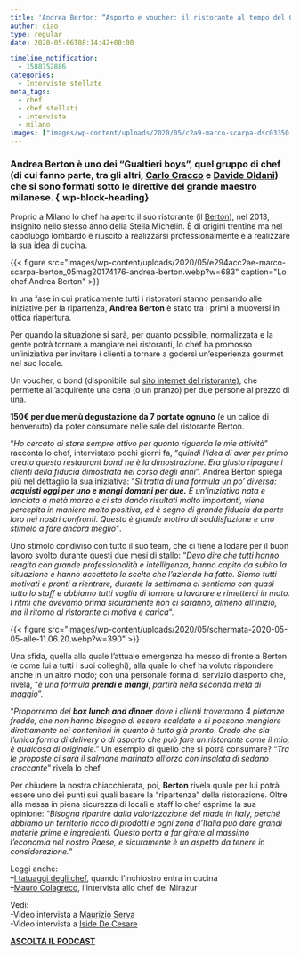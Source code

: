 ```yaml
---
title: 'Andrea Berton: “Asporto e voucher: il ristorante al tempo del Coronavirus”'
author: ciao
type: regular
date: 2020-05-06T08:14:42+00:00

timeline_notification:
  - 1588752886
categories:
  - Interviste stellate
meta_tags:
  - chef
  - chef stellati
  - intervista
  - milano
images: ["images/wp-content/uploads/2020/05/c2a9-marco-scarpa-dsc03350.webp"]
---
```

### Andrea Berton è uno dei &#8220;Gualtieri boys&#8221;, quel gruppo di chef (di cui fanno parte, tra gli altri, <a rel="noreferrer noopener" href="https://aleepepe.com/2019/12/29/tv-il-mio-posto-e-in-cucina-parola-di-carlo-cracco/" target="_blank">Carlo Cracco</a> e <a rel="noreferrer noopener" href="https://aleepepe.com/2019/07/27/in-cucina-come-nella-vita-la-mia-ricetta-del-successo/" target="_blank">Davide Oldani</a>) che si sono formati sotto le direttive del grande maestro milanese.  {.wp-block-heading}

Proprio a Milano lo chef ha aperto il suo ristorante (il <a href="https://www.ristoranteberton.com/" target="_blank" rel="noreferrer noopener">Berton</a>), nel 2013, insignito nello stesso anno della Stella Michelin. È di origini trentine ma nel capoluogo lombardo è riuscito a realizzarsi professionalmente e a realizzare la sua idea di cucina. 


{{< figure src="images/wp-content/uploads/2020/05/e294acc2ae-marco-scarpa-berton_05mag20174176-andrea-berton.webp?w=683" caption="Lo chef Andrea Berton" >}}


In una fase in cui praticamente tutti i ristoratori stanno pensando alle iniziative per la ripartenza, **Andrea Berton** è stato tra i primi a muoversi in ottica riapertura. 

Per quando la situazione si sarà, per quanto possibile, normalizzata e la gente potrà tornare a mangiare nei ristoranti, lo chef ha promosso un&#8217;iniziativa per invitare i clienti a tornare a godersi un’esperienza gourmet nel suo locale.&nbsp;

Un voucher, o bond (disponibile sul <a rel="noreferrer noopener" href="https://www.ristoranteberton.com/" target="_blank">sito internet del ristorante)</a>, che permette all’acquirente una cena (o un pranzo) per due persone al prezzo di una. 

**150€ per due menù degustazione da 7 portate ognuno** (e un calice di benvenuto) da poter consumare nelle sale del ristorante Berton.&nbsp;

“_Ho cercato di stare sempre attivo per quanto riguarda le mie attività_” racconta lo chef, intervistato pochi giorni fa, “_quindi l’idea di aver per primo creato questo restaurant bond ne è la dimostrazione. Era giusto ripagare i clienti della fiducia dimostrata nel corso degli anni_”. Andrea Berton spiega più nel dettaglio la sua iniziativa: “_Si tratta di una formula un po’ diversa: **acquisti oggi per uno e mangi domani per due.** È un’iniziativa nata e lanciata a metà marzo e ci sta dando risultati molto importanti, viene&nbsp; percepita in maniera molto positiva, ed è segno di grande fiducia da parte loro nei nostri confronti. Questo è grande motivo di soddisfazione e uno stimolo a fare ancora meglio”_.

Uno stimolo condiviso con tutto il suo team, che ci tiene a lodare per il buon lavoro svolto durante questi due mesi di stallo: &#8220;_Devo dire che tutti hanno reagito con grande professionalità e intelligenza, hanno capito da subito la situazione e hanno accettato le scelte che l’azienda ha fatto. Siamo tutti motivati e pronti a rientrare, durante la settimana ci sentiamo con quasi tutto lo staff e abbiamo tutti voglia di tornare a lavorare e rimetterci in moto. I ritmi che avevamo prima sicuramente non ci saranno, almeno all’inizio, ma il ritorno al ristorante ci motiva e carica_&#8220;.


{{< figure src="images/wp-content/uploads/2020/05/schermata-2020-05-05-alle-11.06.20.webp?w=390" >}}


Una sfida, quella alla quale l’attuale emergenza ha messo di fronte a Berton (e come lui a tutti i suoi colleghi), alla quale lo chef ha voluto rispondere anche in un altro modo; con una personale forma di servizio d&#8217;asporto che, rivela, “_è una formula **prendi e mangi**_, _partirà nella seconda metà di maggio_”.

“_Proporremo dei **box lunch and dinner** dove i clienti troveranno 4 pietanze fredde, che non hanno bisogno di essere scaldate e si possono mangiare direttamente nei contenitori in quanto è tutto già pronto_. _Credo che sia l’unica forma di delivery o di asporto che può fare un ristorante come il mio, è qualcosa di originale_.” Un esempio di quello che si potrà consumare? “_Tra le proposte ci sarà il salmone marinato all’orzo con insalata di sedano croccante_” rivela lo chef.

Per chiudere la nostra chiacchierata, poi, **Berton** rivela quale per lui potrà essere uno dei punti sui quali basare la “ripartenza” della ristorazione. Oltre alla messa in piena sicurezza di locali e staff lo chef esprime la sua opinione: “_Bisogna ripartire dalla valorizzazione del made in Italy, perché abbiamo un territorio ricco di prodotti e ogni zona d’Italia può dare grandi materie prime e ingredienti. Questo porta a far girare al massimo l’economia nel nostro Paese, e sicuramente è un aspetto da tenere in considerazione._”

Leggi anche:  
&#8211;<a href="https://aleepepe.com/2020/04/22/tatuaggi-degli-chef/" target="_blank" rel="noreferrer noopener">I tatuaggi degli chef</a>, quando l&#8217;inchiostro entra in cucina  
&#8211;<a href="https://aleepepe.com/2020/02/09/mauro-colagreco-mirazur-intervista/" target="_blank" rel="noreferrer noopener">Mauro Colagreco</a>, l&#8217;intervista allo chef del Mirazur

Vedi:  
-Video intervista a <a href="https://aleepepe.com/2020/05/04/intervista-maurizio-serva/" target="_blank" rel="noreferrer noopener">Maurizio Serva</a>  
-Video intervista a <a href="https://aleepepe.com/2020/04/19/intervista-iside-de-cesare/" target="_blank" rel="noreferrer noopener">Iside De Cesare</a>

<p class="has-text-align-center">
  <a rel="noreferrer noopener" href="https://apple.co/352xcOm" target="_blank"><strong>ASCOLTA IL PODCAS</strong></a><a href="https://apple.co/352xcOm" target="_blank" rel="noreferrer noopener"><strong>T</strong></a>
</p>